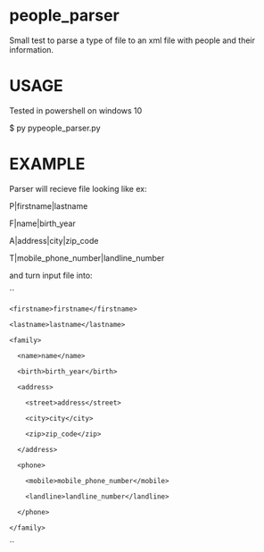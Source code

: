 # people_parser
Small test to parse a type of file to an xml file with people and their information.

# USAGE
Tested in powershell on windows 10

$ py pypeople_parser.py <file>

# EXAMPLE

Parser will recieve file looking like ex:

P|firstname|lastname

F|name|birth_year

A|address|city|zip_code

T|mobile_phone_number|landline_number

and turn input file into:

``
<people>

  <person>
  
    <firstname>firstname</firstname>
    
    <lastname>lastname</lastname>
    
    <family>
    
      <name>name</name>
      
      <birth>birth_year</birth>
      
      <address>
      
        <street>address</street>
        
        <city>city</city>
        
        <zip>zip_code</zip>
        
      </address>
      
      <phone>
      
        <mobile>mobile_phone_number</mobile>
        
        <landline>landline_number</landline>
        
      </phone>
      
    </family>
    
  </person>
  
</people>
``
